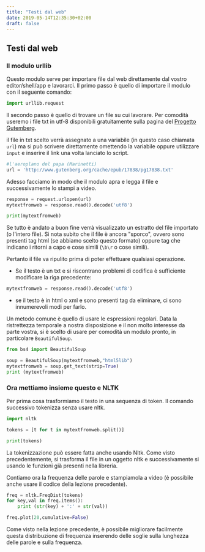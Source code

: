 ```yaml
---
title: "Testi dal web"
date: 2019-05-14T12:35:30+02:00
draft: false
---
```


<!--
una delle fonti per l'aggiornamento 2019
https://likegeeks.com/nlp-tutorial-using-python-nltk/
-->

## Testi dal web

### Il modulo urllib

Questo modulo serve per importare file dal web direttamente dal vostro editor/shell/app e lavorarci.
Il primo passo è quello di importare il modulo con il seguente comando:


```python
import urllib.request

```

Il secondo passo è quello di trovare un file su cui lavorare. Per comodità useremo i file txt in utf-8 disponibili gratuitamente sulla pagina del [Progetto Gutemberg](https://www.gutenberg.org/browse/languages/it).

il file in txt scelto verrà assegnato a una variabile (in questo caso chiamata `url`) ma si può scrivere direttamente omettendo la variabile oppure utilizzare `input` e inserire il link una volta lanciato lo script.


```python
#l'aeroplano del papa (Marinetti)
url = 'http://www.gutenberg.org/cache/epub/17838/pg17838.txt'
```

Adesso facciamo in modo che il modulo apra e legga il file e successivamente lo stampi a video.


```python
response = request.urlopen(url)
mytextfromweb = response.read().decode('utf8')

print(mytextfromweb)
```

Se tutto è andato a buon fine verrà visualizzato un estratto del file importato (o l'intero file). Si nota subito che il file è ancora "sporco", ovvero sono presenti tag html (se abbiamo scelto questo formato) oppure tag che indicano i ritorni a capo e cose simili (`\b\r` o cose simili).

Pertanto il file va ripulito prima di poter effettuare qualsiasi operazione.

- Se il testo è un txt e si riscontrano problemi di codifica è sufficiente modificare la riga precedente:



```python
mytextfromweb = response.read().decode('utf8')
```

- se il testo è in html o xml e sono presenti tag da eliminare, ci sono innumerevoli modi per farlo.

Un metodo comune è quello di usare le espressioni regolari. Data la ristrettezza temporale a nostra disposizione e il non molto interesse da parte vostra, si è scelto di usare per comodità un modulo pronto, in particolare `BeautifulSoup`.


```python
from bs4 import BeautifulSoup

soup = BeautifulSoup(mytextfromweb,"html5lib")
mytextfromweb = soup.get_text(strip=True)
print (mytextfromweb)
```

### Ora mettiamo insieme questo e NLTK

Per prima cosa trasformiamo il testo in una sequenza di token.
Il comando successivo tokenizza senza usare nltk.



```python
import nltk

tokens = [t for t in mytextfromweb.split()]
```


```python
print(tokens)
```

La tokenizzazione può essere fatta anche usando Nltk. Come visto precedentemente, si trasforma il file in un oggetto nltk e successivamente si usando le funzioni già presenti nella libreria.

Contiamo ora la frequenza delle parole e stampiamola a video (è possibile anche usare il codice della lezione precedente).


```python
freq = nltk.FreqDist(tokens)
for key,val in freq.items():
    print (str(key) + ':' + str(val))
```


```python
freq.plot(20,cumulative=False)
```

Come visto nella lezione precedente, è possibile migliorare facilmente questa distribuzione di frequenza inserendo delle soglie sulla lunghezza delle parole e sulla frequenza.

